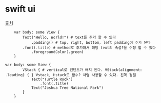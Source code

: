 # swift ui

[출처](https://developer.apple.com/tutorials/swiftui/creating-and-combining-views)

````
    var body: some View {
        Text("Hello, World!") # text를 추가 할 수 있다
            .padding() # top, right, bottom, left padding이 추가 된다
	    .font(.title) # method로 추가해서 해당 text의 속성?을 수정 할 수 있다
            .foregroundColor(.green)
    }
````

````
var body: some View {
        VStack { # vertical로 컨텐츠가 배치 된다. VStack(alignment: .leading) { } Vstack, Hstack도 함수? 처럼 사용할 수 있다. 왼쪽 정렬 
            Text("Turtle Rock")
                .font(.title)
            Text("Joshua Tree National Park")
        }
    }
````
